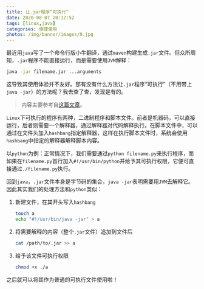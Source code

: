 ```yaml
---
title: 让.jar程序“可执行”
date: 2020-08-07 20:12:52
tags: [linux,java]
categories: 便捷使用
photos: /img/banner/images/9.jpg
---
```


最近用`java`写了一个命令行版小牛翻译，通过`maven`构建生成`.jar`文件。但众所周知，`.jar`程序不能直接运行，而是需要使用`JVM`解释：

```bash
java -jar filename.jar ...arguments
```

这导致其使用体验并不友好。那有没有什么方法让`.jar`程序“可执行”（不用带上`java -jar`）的方法呢？我去查了查，发现是有的。

<!--more-->

> 内容主要参考自[这篇文章](https://stackoverflow.com/questions/44427355/how-to-convert-jar-to-linux-executable-file)。

`Linux`下可执行的程序有两种，二进制程序和脚本文件。前者是机器码，可以直接运行，后者则需要一个解释器，通过解释器对代码解释执行。在脚本文件中，可以通过在文件头加入`hashbang`指定解释器，这样在执行脚本文件时，系统会使用`hashbang`中指定的解释器解释脚本内容。

以`python`为例：正常情况下，我们需要通过`python filename.py`来执行程序，而如果在`filename.py`首行加入`#!/usr/bin/python`并给予其可执行权限，它便可直接通过`./filename.py`执行。

回到`java`，`.jar`文件本身是字节码的集合，`java -jar`表明需要用`JVM`去解释它。因此其实我们的处理方法和`python`类似：

1. 新建文件，在其开头写入`hashbang`

   ```bash
   touch a
   echo "#!/usr/bin/java -jar" > a
   ```

2. 将需要解释的内容（整个`.jar`文件）追加到文件后

   ```bash
   cat /path/to/.jar >> a
   ```

3. 给予该文件可执行权限

   ```bash
   chmod +x ./a
   ```

之后就可以将其作为普通的可执行文件使用啦！

